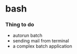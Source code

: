 # bash

### Thing to do 
* autorun batch 
* sending mail from terminal
* a complex batch application

